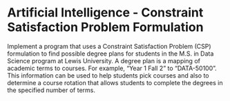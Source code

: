 # Artificial Intelligence - Constraint Satisfaction Problem Formulation

Implement a program that uses a Constraint Satisfaction Problem (CSP) formulation to find possible degree plans for students in the M.S. in Data Science program at Lewis University. A degree plan is a mapping of academic terms to courses. For example, “Year 1 Fall 2” to “DATA-50100”. This information can be used to help students pick courses and also to determine a course rotation that allows students to complete the degrees in the specified number of terms.
